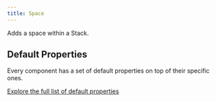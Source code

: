 ```yaml
---
title: Space
---
```


Adds a space within a Stack.

## Default Properties

Every component has a set of default properties on top of their specific ones.

[Explore the full list of default properties](/components/index)